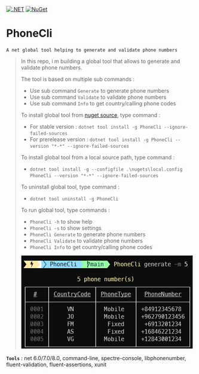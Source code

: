 [![.NET](https://github.com/aimenux/PhoneCli/actions/workflows/ci.yml/badge.svg?branch=main)](https://github.com/aimenux/PhoneCli/actions/workflows/ci.yml)
[![NuGet](https://img.shields.io/nuget/vpre/PhoneCli)](https://www.nuget.org/packages/PhoneCli/)

# PhoneCli
```
A net global tool helping to generate and validate phone numbers
```

> In this repo, i m building a global tool that allows to generate and validate phone numbers.
>
> The tool is based on multiple sub commands :
> - Use sub command `Generate` to generate phone numbers
> - Use sub command `Validate` to validate phone numbers
> - Use sub command `Info` to get country/calling phone codes
>
> 
> To install global tool from [nuget source](https://www.nuget.org/packages/PhoneCli), type command :
> - For stable version : `dotnet tool install -g PhoneCli --ignore-failed-sources`
> - For prerelease version : `dotnet tool install -g PhoneCli --version "*-*" --ignore-failed-sources`
>
>
> To install global tool from a local source path, type command :
> - `dotnet tool install -g --configfile .\nugets\local.config PhoneCli --version "*-*" --ignore-failed-sources`
>
> 
> To uninstall global tool, type command :
> - `dotnet tool uninstall -g PhoneCli`
>
>
> To run global tool, type commands :
> - `PhoneCli -h` to show help
> - `PhoneCli -s` to show settings
> - `PhoneCli Generate` to generate phone numbers
> - `PhoneCli Validate` to validate phone numbers
> - `PhoneCli Info` to get country/calling phone codes
> 
> 
> ![PhoneCli](Screenshots/PhoneCli.png)
>

**`Tools`** : net 6.0/7.0/8.0, command-line, spectre-console, libphonenumber, fluent-validation, fluent-assertions, xunit